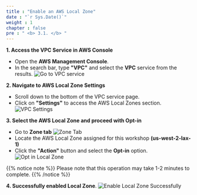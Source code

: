 ```yaml
---
title : "Enable an AWS Local Zone"
date : "`r Sys.Date()`"
weight : 1
chapter : false
pre : " <b> 3.1. </b> "
---
```


**1. Access the VPC Service in AWS Console**
  + Open the **AWS Management Console**.
  + In the search bar, type **"VPC"** and select the **VPC** service from the results.
  ![Go to VPC service](/images/3.sectiona/000-gotovpc.png)

**2. Navigate to AWS Local Zone Settings**
  + Scroll down to the bottom of the VPC service page.
  + Click on **"Settings"** to access the AWS Local Zones section.
  ![VPC Settings](/images/3.sectiona/001-vpcsettings.png)

**3. Select the AWS Local Zone and proceed with Opt-in**
  + Go to **Zone tab**
  ![Zone Tab](/images/3.sectiona/002-zonetab.png)
  + Locate the AWS Local Zone assigned for this workshop **(us-west-2-lax-1)**
  + Click the **"Action"** button and select the **Opt-in** option.
  ![Opt in Local Zone](/images/3.sectiona/003-optinlocalzone.png)
  
  {{% notice note %}}
  Please note that this operation may take 1-2 minutes to complete.
  {{% /notice %}}

**4. Successfully enabled Local Zone**.
![Enable Local Zone Successfully](/images/3.sectiona/004-enablesuccessfully.png)


